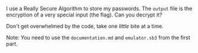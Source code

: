 I use a Really Secure Algorithm to store my passwords. The `output` file is the encryption of a very special input (the flag). Can you decrypt it?

Don't get overwhelmed by the code, take one *little* bite at a time.

Note: You need to use the `documentation.md` and `emulator.sb3` from the first part.
